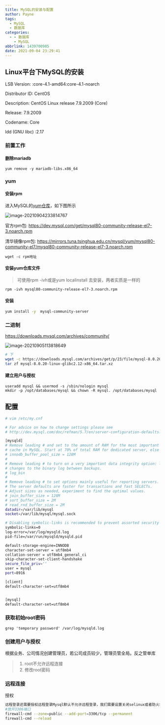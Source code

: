 ```yaml
---
title: MySQL的安装与配置
author: Payne
tags:
  - MySQL
  - 数据库
categories:
  - - 数据库
    - MySQL
abbrlink: 1439700985
date: 2021-09-04 23:29:41
---
```


## Linux平台下MySQL的安装

LSB Version:    :core-4.1-amd64:core-4.1-noarch

Distributor ID:    CentOS

Description:    CentOS Linux release 7.9.2009 (Core)

Release:    7.9.2009

Codename:    Core

ldd (GNU libc) :2.17

### 前置工作

#### 删除mariadb

```
yum remove -y mariadb-libs.x86_64
```

### yum

#### 安装rpm

进入MySQL的[yum仓库](https://dev.mysql.com/downloads/repo/yum/)，如下图所示

![image-20210904233814767](https://tva1.sinaimg.cn/large/008i3skNgy1gu50sz34orj616r0u079a02.jpg)

官方rpm包:    https://dev.mysql.com/get/mysql80-community-release-el7-3.noarch.rpm

清华镜像rpm包:    https://mirrors.tuna.tsinghua.edu.cn/mysql/yum/mysql80-community-el7/mysql80-community-release-el7-3.noarch.rpm

```
wget -c rpm地址
```

#### 安装yum仓库文件

> 可使用rpm -ivh或是yum localinstall 去安装，两者实质是一样的

```
rpm -ivh mysql80-community-release-el7-3.noarch.rpm
```

#### 安装

```bash
yum install -y  mysql-community-server
```

### 二进制

https://downloads.mysql.com/archives/community/

![image-20210905113818649](https://tva1.sinaimg.cn/large/008i3skNgy1gu5lm5v8toj61aq06wdik02.jpg)

```bash
# 下
wget -c https://downloads.mysql.com/archives/get/p/23/file/mysql-8.0.20-linux-glibc2.12-x86_64.tar.xz
tar zf mysql-8.0.20-linux-glibc2.12-x86_64.tar.xz
```

#### 建立用户与授权

```
useradd mysql && usermod -s /sbin/nologin mysql
mkdir -p /opt/databases/mysql && chown -R mysql. /opt/databases/mysql
```

## 配置

```bash
# vim /etc/my.cnf

# For advice on how to change settings please see
# http://dev.mysql.com/doc/refman/5.7/en/server-configuration-defaults.html

[mysqld]
# Remove leading # and set to the amount of RAM for the most important data
# cache in MySQL. Start at 70% of total RAM for dedicated server, else 10%.
# innodb_buffer_pool_size = 128M
#
# Remove leading # to turn on a very important data integrity option: logging
# changes to the binary log between backups.
# log_bin
#
# Remove leading # to set options mainly useful for reporting servers.
# The server defaults are faster for transactions and fast SELECTs.
# Adjust sizes as needed, experiment to find the optimal values.
# join_buffer_size = 128M
# sort_buffer_size = 2M
# read_rnd_buffer_size = 2M
datadir=/var/lib/mysql
socket=/var/lib/mysql/mysql.sock

# Disabling symbolic-links is recommended to prevent assorted security risks
symbolic-links=0
log-error=/var/log/mysqld.log
pid-file=/var/run/mysqld/mysqld.pid

default-storage-engine=INNODB
character-set-server = utf8mb4
collation-server = utf8mb4_general_ci
skip-character-set-client-handshake
secure_file_priv=''
user = mysql
port=8916

[client]
default-character-set=utf8mb4


[mysql]
default-character-set=utf8mb4
```

### 获取初始root密码

```
grep 'temporary password' /var/log/mysqld.log
```

### 创建用户与授权

根据业务、公司情况创建管理员，若公司成员较少，管理员管全局。反之管单库

> 1. root不允许远程连接
> 2. 修改root密码

### 远程连接

授权

```bash
远程登录还需要授权远程登录Mysql默认不允许远程登录，我们需要设置关闭selinux或者防火墙，不关防火墙就开放3306端口；
#放开3306端口
firewall-cmd --zone=public --add-port=3306/tcp --permanent
firewall-cmd --reload
```

